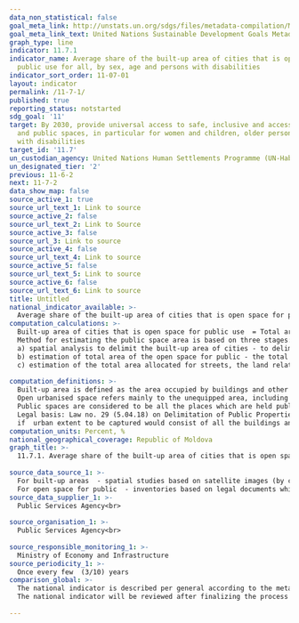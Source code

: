```yaml
---
data_non_statistical: false
goal_meta_link: http://unstats.un.org/sdgs/files/metadata-compilation/Metadata-Goal-11.pdf
goal_meta_link_text: United Nations Sustainable Development Goals Metadata (pdf 2066kB)
graph_type: line
indicator: 11.7.1
indicator_name: Average share of the built-up area of cities that is open space for
  public use for all, by sex, age and persons with disabilities
indicator_sort_order: 11-07-01
layout: indicator
permalink: /11-7-1/
published: true
reporting_status: notstarted
sdg_goal: '11'
target: By 2030, provide universal access to safe, inclusive and accessible, green
  and public spaces, in particular for women and children, older persons and persons
  with disabilities
target_id: '11.7'
un_custodian_agency: United Nations Human Settlements Programme (UN-Habitat)
un_designated_tier: '2'
previous: 11-6-2
next: 11-7-2
data_show_map: false
source_active_1: true
source_url_text_1: Link to source
source_active_2: false
source_url_text_2: Link to Source
source_active_3: false
source_url_3: Link to source
source_active_4: false
source_url_text_4: Link to source
source_active_5: false
source_url_text_5: Link to source
source_active_6: false
source_url_text_6: Link to source
title: Untitled
national_indicator_available: >-
  Average share of the built-up area of cities that is open space for public use for all
computation_calculations: >-
  Built-up area of cities that is open space for public use  = Total area of open space for public + Total area of land allocated for streets / Total area of built-up surfaces of urban localities  * 100. <br> 
  Method for estimating the public space area is based on three stages: <br> 
  a) spatial analysis to delimit the built-up area of cities - to delimit the built-up areas of urban localities/agglomerations and to calculate their total surface (square kilometres). Maps will be generated on land use and inventories will be made through works in the field so as to identify public areas. <br> 
  b) estimation of total area of the open space for public - the total area of open space for public will be mapped and calculated within the urban limits, defines based on the built-up areas of the cities. The inventory of the open space for public will be digitalised and vectorised using the GIS software so as to allow calculating the areas. The total area of the open space for public will be proportionate to the total built-up area of the city so as to obtain the share of open spaces allocated for public.<br> 
  c) estimation of the total area allocated for streets, the land related to the street networks from the built-up area of the locality, and borders are determined as an integral immovable property, for each street separately (identified by the name of the street), within the limits of a cadastre sector <br> 
  
computation_definitions: >-
  Built-up area is defined as the area occupied by buildings and other constructions.<br> 
  Open urbanised space refers mainly to the unequipped area, including the open areas, forests, cultural land, parks, unequipped urban areas, ecological fields.<br> 
  Public spaces are considered to be all the places which are held publicly or are of public use, accessible and pleasant to all, free of charge and without profit, classified in streets, open spaces and public facilities. Open space for public includes: parks, recreation areas (inc. playgrounds, rivers, riparian area, public beach, etc.), public gardens, markets/squares and alleys.<br> 
  Legal basis: Law no. 29 (5.04.18) on Delimitation of Public Properties, Regulation on the way to delimit public immovable property assets (GD no. 63 (11.02.19))<br> 
  if  urban extent to be captured would consist of all the buildings and the small open space areas (<200 ha) that are surrounded by buildings and the open space fringe that is within 100 meters of urban and suburban areas (i.e. where built up area is more than 25%)
computation_units: Percent, %
national_geographical_coverage: Republic of Moldova
graph_title: >-
  11.7.1. Average share of the built-up area of cities that is open space for public use for all <br> 
  
source_data_source_1: >-
  For built-up areas  - spatial studies based on satellite images (by certain layers) and GIS technologies;<br> 
  For open space for public  - inventories based on legal documents which include/regulate public property fields and the land use plans 
source_data_supplier_1: >-
  Public Services Agency<br> 
   
source_organisation_1: >-
  Public Services Agency<br> 
  
source_responsible_monitoring_1: >-
  Ministry of Economy and Infrastructure
source_periodicity_1: >-
  Once every few  (3/10) years
comparison_global: >-
  The national indicator is described per general according to the metadata of the global indicator.<br> 
  The national indicator will be reviewed after finalizing the process of delimiting the public property areas into public property fields of the state and public property fields of administrative - territorial units, including into fields of public or private domain. <br> 
  
---
```

